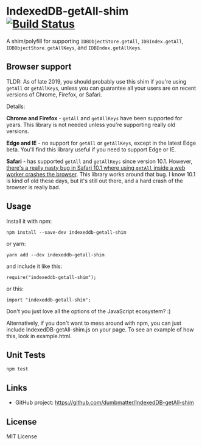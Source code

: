 # IndexedDB-getAll-shim [![Build Status](https://travis-ci.org/dumbmatter/IndexedDB-getAll-shim.svg?branch=master)](https://travis-ci.org/dumbmatter/IndexedDB-getAll-shim)

A shim/polyfill for supporting `IDBObjectStore.getAll`, `IDBIndex.getAll`, `IDBObjectStore.getAllKeys`, and `IDBIndex.getAllKeys`.

## Browser support

TLDR: As of late 2019, you should probably use this shim if you're using `getAll` or `getAllKeys`, unless you can guarantee all your users are on recent versions of Chrome, Firefox, or Safari.

Details:

**Chrome and Firefox** - `getAll` and `getAllKeys` have been supported for years. This library is not needed unless you're supporting really old versions.

**Edge and IE** - no support for `getAll` or `getAllKeys`, except in the latest Edge beta. You'll find this library useful if you need to support Edge or IE.

**Safari** - has supported `getAll` and `getAllKeys` since version 10.1. However, [there's a really nasty bug in Safari 10.1 where using `getAll` inside a web worker crashes the browser](https://bugs.webkit.org/show_bug.cgi?id=172434). This library works around that bug. I know 10.1 is kind of old these days, but it's still out there, and a hard crash of the browser is really bad.

## Usage

Install it with npm:

    npm install --save-dev indexeddb-getall-shim

or yarn:

    yarn add --dev indexeddb-getall-shim

and include it like this:

    require("indexeddb-getall-shim");

or this:

    import "indexeddb-getall-shim";

Don't you just love all the options of the JavaScript ecosystem? :)

Alternatively, if you don't want to mess around with npm, you can just include IndexedDB-getAll-shim.js on your page. To see an example of how this, look in example.html.

## Unit Tests

    npm test

## Links

* GitHub project: https://github.com/dumbmatter/IndexedDB-getAll-shim

## License

MIT License